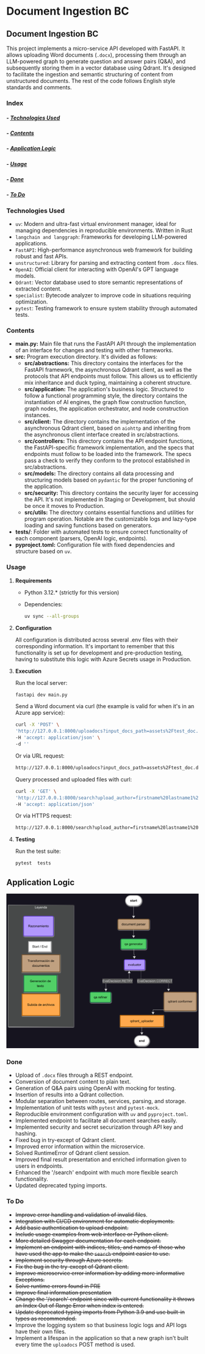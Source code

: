 # Document Ingestion BC

## Document Ingestion BC

This project implements a micro-service API developed with FastAPI. It allows uploading Word documents (`.docx`), processing them through an LLM-powered graph to generate question and answer pairs (Q&A), and subsequently storing them in a vector database using Qdrant. It's designed to facilitate the ingestion and semantic structuring of content from unstructured documents. The rest of the code follows English style standards and comments.

### Index

##### - [Technologies Used](#technologies-used)

##### - [Contents](#contents)

##### - [Application Logic](#application-logic)

##### - [Usage](#usage)

##### - [Done](#done)

##### - [To Do](#to-do)

### Technologies Used

* `uv`: Modern and ultra-fast virtual environment manager, ideal for managing dependencies in reproducible environments. Written in Rust
* `langchain and langgraph`: Frameworks for developing LLM-powered applications.
* `FastAPI`: High-performance asynchronous web framework for building robust and fast APIs.
* `unstructured`: Library for parsing and extracting content from `.docx` files.
* `OpenAI`: Official client for interacting with OpenAI's GPT language models.
* `Qdrant`: Vector database used to store semantic representations of extracted content.
* `specialist`: Bytecode analyzer to improve code in situations requiring optimization.
* `pytest`: Testing framework to ensure system stability through automated tests.

### Contents

* **main.py:** Main file that runs the FastAPI API through the implementation of an interface for changes and testing with other frameworks.
* **src:** Program execution directory. It's divided as follows:
    *  **src/abstractions:** This directory contains the interfaces for the FastAPI framework, the asynchronous Qdrant client, as well as the protocols that API endpoints must follow. This allows us to efficiently mix inheritance and duck typing, maintaining a coherent structure.
    *  **src/application:** The application's business logic. Structured to follow a functional programming style, the directory contains the instantiation of AI engines, the graph flow construction function, graph nodes, the application orchestrator, and node construction instances.
    *  **src/client:** The directory contains the implementation of the asynchronous Qdrant client, based on `aiohttp` and inheriting from the asynchronous client interface created in src/abstractions.
    *  **src/controllers:** This directory contains the API endpoint functions, the FastAPI-specific framework implementation, and the specs that endpoints must follow to be loaded into the framework. The specs pass a check to verify they conform to the protocol established in src/abstractions.
    *  **src/models:** The directory contains all data processing and structuring models based on `pydantic` for the proper functioning of the application.
    *  **src/security:** This directory contains the security layer for accessing the API. It's not implemented in Staging or Development, but should be once it moves to Production.
    *  **src/utils:** The directory contains essential functions and utilities for program operation. Notable are the customizable logs and lazy-type loading and saving functions based on generators.
* **tests/**: Folder with automated tests to ensure correct functionality of each component (parsers, OpenAI logic, endpoints).
* **pyproject.toml:** Configuration file with fixed dependencies and structure based on `uv`.

### Usage

1. **Requirements**

    * Python 3.12.* (strictly for this version)
    * Dependencies:

      ```bash
      uv sync --all-groups
      ```

2. **Configuration**

   All configuration is distributed across several .env files with their corresponding information. It's important to remember that this functionality is set up for development and pre-production testing, having to substitute this logic with Azure Secrets usage in Production.

3. **Execution**

   Run the local server:

   ```bash
   fastapi dev main.py
   ```

   Send a Word document via curl (the example is valid for when it's in an Azure app service):

   ```bash
   curl -X 'POST' \
   'http://127.0.0.1:8000/uploadocs?input_docs_path=assets%2Ftest_doc.docx&upload_author=firstname%20lastname1%20lastname2%20%3Cfirstname%40email.com%3E&doc_name=test_doc.docx&collection=Coll1&update_collection=false' \
   -H 'accept: application/json' \
   -d ''
   ```
   Or via URL request:
   ````bash
   http://127.0.0.1:8000/uploadocs?input_docs_path=assets%2Ftest_doc.docx&upload_author=firstname%20lastname1%20lastname2%20%3Cfirstname%40email.com%3E&doc_name=test_doc.docx&collection=Coll1&update_collection=false
   
   ````
   Query processed and uploaded files with curl:

   ````bash
   curl -X 'GET' \
   'http://127.0.0.1:8000/search?upload_author=firstname%20lastname1%20lastname2%20%3Cfirstname%40email.com%3E&doc_name=test_docs.docx&index=1&order_by=index_id' \
   -H 'accept: application/json'
   ````
   Or via HTTPS request:
   ````bash
   http://127.0.0.1:8000/search?upload_author=firstname%20lastname1%20lastname2%20%3Cfirstname%40email.com%3E&doc_name=test_docs.docx&index=1&order_by=index_id
   ````

4. **Testing**

   Run the test suite:

   ```bash
   pytest  tests
   ```
## Application Logic

![alt text](assets/graph_workflow/graph_workflow.png)

### Done

* Upload of `.docx` files through a REST endpoint.
* Conversion of document content to plain text.
* Generation of Q&A pairs using OpenAI with mocking for testing.
* Insertion of results into a Qdrant collection.
* Modular separation between routes, services, parsing, and storage.
* Implementation of unit tests with `pytest` and `pytest-mock`.
* Reproducible environment configuration with `uv` and `pyproject.toml`.
* Implemented endpoint to facilitate all document searches easily.
* Implemented security and secret securization through API key and hashing.
* Fixed bug in try-except of Qdrant client.
* Improved error information within the microservice.
* Solved RuntimeError of Qdrant client session.
* Improved final result presentation and enriched information given to users in endpoints.
* Enhanced the '/search' endpoint with much more flexible search functionality.
* Updated deprecated typing imports.

### To Do

* ~~Improve error handling and validation of invalid files~~.
* ~~Integration with CI/CD environment for automatic deployments.~~
* ~~Add basic authentication to upload endpoint.~~
* ~~Include usage examples from web interface or Python client.~~
* ~~More detailed Swagger documentation for each endpoint.~~
* ~~Implement an endpoint with indices, titles, and names of those who have used the app to make the `search` endpoint easier to use.~~
* ~~Implement security through Azure secrets.~~
* ~~Fix the bug in the try-except of Qdrant client.~~
* ~~Improve microservice error information by adding more informative Exceptions.~~
* ~~Solve runtime errors found in PRE~~
* ~~Improve final information presentation~~
* ~~Change the '/search' endpoint since with current functionality it throws an Index Out of Range Error when index is entered.~~
* ~~Update deprecated typing imports from Python 3.9 and use built-in types as recommended.~~
* Improve the logging system so that business logic logs and API logs have their own files.
* Implement a lifespan in the application so that a new graph isn't built every time the `uploadocs` POST method is used.